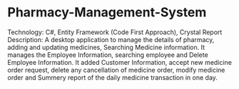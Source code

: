 # Pharmacy-Management-System
Technology: C#, Entity Framework (Code First Approach), Crystal Report
Description: A desktop application to manage the details of pharmacy, adding and updating medicines, Searching Medicine information.
It manages the Employee Information, searching employee and Delete Employee Information. 
It added Customer Information, accept new medicine order request, delete any cancellation of medicine order, modify medicine order
and Summery report of the daily medicine transaction in one day. 
